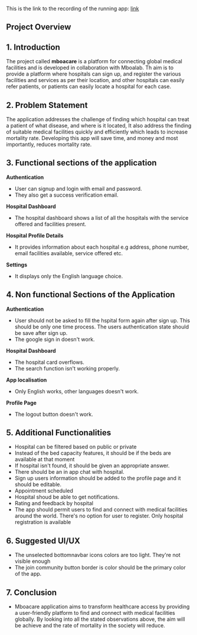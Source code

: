 This is the link to the recording of the running app:
[link](https://drive.google.com/file/d/1BehuW1quo_Z65r7mOo4nwGqgaEI4pn0C/view?usp=drive_link)

##  Project Overview
## 1. Introduction

The project called **mboacare** is a platform for connecting global medical facilities and is developed in collaboration with Mboalab. Th aim is to provide a platform where hospitals can sign up, and register the various facilities and services as per their location, and other hospitals can easily refer patients, or patients can easily locate a hospital for each case.

## 2. Problem Statement
The application addresses the challenge of finding which hospital can treat a patient of what disease, and where is it located, It also address the finding of suitable medical facilities quickly and efficiently which leads to increase mortality rate. Developing this app will save time, and money and most importantly, reduces mortality rate.

## 3. Functional sections of the application

 **Authentication**
 - User can signup and login with email and password. 
 - They also get a success verification email.

 **Hospital Dashboard**

 - The hospital dashboard shows a list of all the hospitals with the service offered and facilities present.

 **Hospital Profile Details**

 - It provides information about each hospital e.g address, phone number,  email facilities available, service offered etc.

 **Settings**
 - It displays only the English language choice.
  

## 4. Non functional Sections of the Application

 **Authentication**
 - User should not be asked to fill the hspital form again after sign up. This should be only one time process. The users authentication state should be save after sign up.
 - The google sign in doesn't work.

  **Hospital Dashboard**
 - The hospital card overflows.
 - The search function isn't working properly.
 
**App localisation**
 - Only English works, other languages doesn't work.

  **Profile Page**
 - The logout button doesn't work.


## 5. Additional Functionalities
- Hospital can be filtered based on public or private
- Instead of the bed capacity features, it should be if the beds are available at that moment
- If hospital isn't found, it should be given an appropriate answer.
- There should be an in app chat with hospital.
- Sign up users information should be added to the profile page and it should be editable.
- Appointment scheduled
- Hospital shoud be able to get notifications.
- Rating and feedback by hospital
- The app should permit users to find and connect with medical facilities around the world. There's no option for user to register. Only hospital registration is available

## 6. Suggested UI/UX
- The unselected bottomnavbar icons colors are too light. They're not visible enough
- The join community button border is color should be the primary color of the app.

## 7. Conclusion
- Mboacare application aims to transform healthcare access by providing a user-friendly platform to find and connect with medical facilities globally. By looking into all the stated observations above, the aim will be achieve and the rate of mortality in the society will reduce.